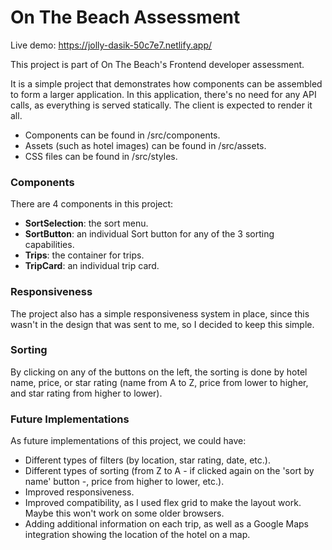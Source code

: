 # On The Beach Assessment

Live demo: https://jolly-dasik-50c7e7.netlify.app/

This project is part of On The Beach's Frontend developer assessment.

It is a simple project that demonstrates how components can be assembled to form a larger application. In this application, there's no need for any API calls, as everything is served statically. The client is expected to render it all.

- Components can be found in /src/components.
- Assets (such as hotel images) can be found in /src/assets.
- CSS files can be found in /src/styles.

### Components

There are 4 components in this project:

- **SortSelection**: the sort menu.
- **SortButton**: an individual Sort button for any of the 3 sorting capabilities.
- **Trips**: the container for trips.
- **TripCard**: an individual trip card.

### Responsiveness

The project also has a simple responsiveness system in place, since this wasn't in the design that was sent to me, so I decided to keep this simple.

### Sorting

By clicking on any of the buttons on the left, the sorting is done by hotel name, price, or star rating (name from A to Z, price from lower to higher, and star rating from higher to lower).

### Future Implementations

As future implementations of this project, we could have:

- Different types of filters (by location, star rating, date, etc.).
- Different types of sorting (from Z to A - if clicked again on the 'sort by name' button -, price from higher to lower, etc.).
- Improved responsiveness.
- Improved compatibility, as I used flex grid to make the layout work. Maybe this won't work on some older browsers.
- Adding additional information on each trip, as well as a Google Maps integration showing the location of the hotel on a map.
